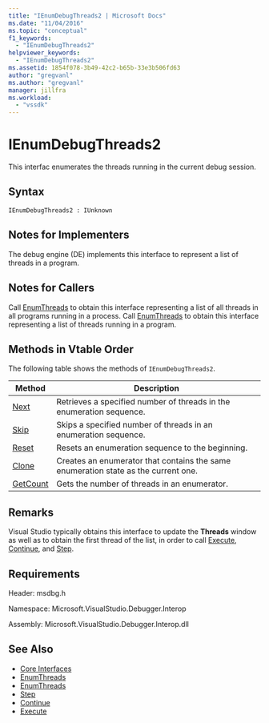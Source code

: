 ```yaml
---
title: "IEnumDebugThreads2 | Microsoft Docs"
ms.date: "11/04/2016"
ms.topic: "conceptual"
f1_keywords:
  - "IEnumDebugThreads2"
helpviewer_keywords:
  - "IEnumDebugThreads2"
ms.assetid: 1854f078-3b49-42c2-b65b-33e3b506fd63
author: "gregvanl"
ms.author: "gregvanl"
manager: jillfra
ms.workload:
  - "vssdk"
---
```

# IEnumDebugThreads2
This interfac enumerates the threads running in the current debug session.

## Syntax

```
IEnumDebugThreads2 : IUnknown
```

## Notes for Implementers
 The debug engine (DE) implements this interface to represent a list of threads in a program.

## Notes for Callers
 Call [EnumThreads](../../../extensibility/debugger/reference/idebugprocess2-enumthreads.md) to obtain this interface representing a list of all threads in all programs running in a process. Call [EnumThreads](../../../extensibility/debugger/reference/idebugprogram2-enumthreads.md) to obtain this interface representing a list of threads running in a program.

## Methods in Vtable Order
 The following table shows the methods of `IEnumDebugThreads2`.

|Method|Description|
|------------|-----------------|
|[Next](../../../extensibility/debugger/reference/ienumdebugthreads2-next.md)|Retrieves a specified number of threads in the enumeration sequence.|
|[Skip](../../../extensibility/debugger/reference/ienumdebugthreads2-skip.md)|Skips a specified number of threads in an enumeration sequence.|
|[Reset](../../../extensibility/debugger/reference/ienumdebugthreads2-reset.md)|Resets an enumeration sequence to the beginning.|
|[Clone](../../../extensibility/debugger/reference/ienumdebugthreads2-clone.md)|Creates an enumerator that contains the same enumeration state as the current one.|
|[GetCount](../../../extensibility/debugger/reference/ienumdebugthreads2-getcount.md)|Gets the number of threads in an enumerator.|

## Remarks
 Visual Studio typically obtains this interface to update the **Threads** window as well as to obtain the first thread of the list, in order to call [Execute](../../../extensibility/debugger/reference/idebugprocess3-execute.md), [Continue](../../../extensibility/debugger/reference/idebugprocess3-continue.md), and [Step](../../../extensibility/debugger/reference/idebugprocess3-step.md).

## Requirements
 Header: msdbg.h

 Namespace: Microsoft.VisualStudio.Debugger.Interop

 Assembly: Microsoft.VisualStudio.Debugger.Interop.dll

## See Also
- [Core Interfaces](../../../extensibility/debugger/reference/core-interfaces.md)
- [EnumThreads](../../../extensibility/debugger/reference/idebugprocess2-enumthreads.md)
- [EnumThreads](../../../extensibility/debugger/reference/idebugprogram2-enumthreads.md)
- [Step](../../../extensibility/debugger/reference/idebugprocess3-step.md)
- [Continue](../../../extensibility/debugger/reference/idebugprocess3-continue.md)
- [Execute](../../../extensibility/debugger/reference/idebugprocess3-execute.md)